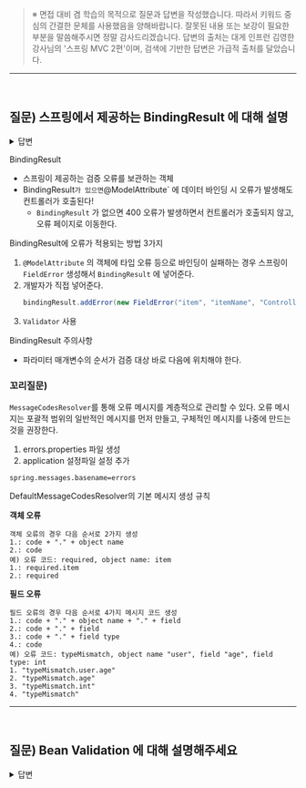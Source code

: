 > ※ 면접 대비 겸 학습의 목적으로 질문과 답변을 작성했습니다. 따라서 키워드 중심의 간결한 문체를 사용했음을 양해바랍니다. 잘못된 내용 또는 보강이 필요한 부분을 말씀해주시면 정말 감사드리겠습니다. 답변의 출처는 대게 인프런 김영한 강사님의 '스프링 MVC 2편'이며, 검색에 기반한 답변은 가급적 출처를 달았습니다.

---
<br />

## 질문) 스프링에서 제공하는 BindingResult 에 대해 설명

<details>
    <summary>답변</summary>
</br>

HTTP 요청이 정상인지 검증하는 것.
클라이언트 검증은 신뢰할 수 없음. 조작 가능하기 때문. 

</details>

BindingResult

- 스프링이 제공하는 검증 오류를 보관하는 객체
- BindingResult` 가 있으면 `@ModelAttribute` 에 데이터 바인딩 시 오류가 발생해도 컨트롤러가 호출된다!
    - `BindingResult` 가 없으면 400 오류가 발생하면서 컨트롤러가 호출되지 않고, 오류 페이지로 이동한다.

BindingResult에 오류가 적용되는 방법 3가지
1. `@ModelAttribute` 의 객체에 타입 오류 등으로 바인딩이 실패하는 경우 스프링이 `FieldError` 생성해서 `BindingResult` 에 넣어준다.
2. 개발자가 직접 넣어준다.
    ```java
    bindingResult.addError(new FieldError("item", "itemName", "ControllerV2.addItemV1 상품 이름은 필수 입니다."));
    ```
3. `Validator` 사용

BindingResult 주의사항
- 파라미터 매개변수의 순서가 검증 대상 바로 다음에 위치해야 한다.

### 꼬리질문)

`MessageCodesResolver`를 통해 오류 메시지를 계층적으로 관리할 수 있다.
오류 메시지는 포괄적 범위의 일반적인 메시지를 먼저 만들고, 구체적인 메시지를 나중에 만드는 것을 권장한다.

1. errors.properties 파일 생성
2. application 설정파일 설정 추가
```properties
spring.messages.basename=errors
```

DefaultMessageCodesResolver의 기본 메시지 생성 규칙

**객체 오류**
```
객체 오류의 경우 다음 순서로 2가지 생성
1.: code + "." + object name
2.: code
예) 오류 코드: required, object name: item
1.: required.item
2.: required
```

**필드 오류**
```
필드 오류의 경우 다음 순서로 4가지 메시지 코드 생성
1.: code + "." + object name + "." + field
2.: code + "." + field
3.: code + "." + field type
4.: code
예) 오류 코드: typeMismatch, object name "user", field "age", field type: int
1. "typeMismatch.user.age"
2. "typeMismatch.age"
3. "typeMismatch.int"
4. "typeMismatch"
```


---
<br />

## 질문) Bean Validation 에 대해 설명해주세요

<details>
    <summary>답변</summary>
</br>

- Bean Validation은 자바 기술 표준. 따라서 검증 어노테이션과 인터페이스의 모음.
- 대표적인 구현체로 하이버네이트 Validator 가 있음.

![image](https://github.com/proHyundo/projects-for-study/assets/128882585/88566b5a-e1bd-4425-b1a3-fb33dfb2da69)
- Bean Validation에서 제공하는 어노테이션들을 위와 같이 찾아볼 수 있다.

```gradle
implementation 'org.springframework.boot:spring-boot-starter-validation'
```
스프링 부트에서 위 의존성을 주입하면, hibernate validator 를 사용한다.
</details>